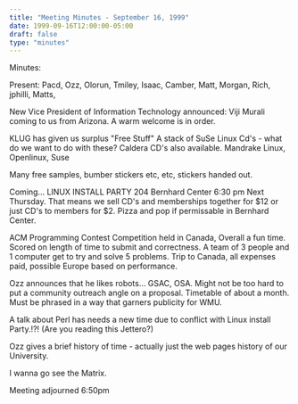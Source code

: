 ```yaml
---
title: "Meeting Minutes - September 16, 1999"
date: 1999-09-16T12:00:00-05:00
draft: false
type: "minutes"
---
```


Minutes: </p><p>
Present:  Pacd, Ozz, Olorun, Tmiley, Isaac, Camber, Matt, Morgan, Rich, jphilli, Matts, </p><p>
New Vice President of Information Technology announced:  Viji Murali coming to us from Arizona. 	A warm welcome is in order.  </p><p>
KLUG has given us surplus "Free Stuff" A stack of SuSe Linux Cd's - what do we want to do with these? Caldera CD's also available. Mandrake Linux, Openlinux, Suse </p><p>
Many free samples, bumber stickers etc, etc, stickers handed out. </p><p>
Coming... LINUX INSTALL PARTY  204 Bernhard Center  6:30 pm Next Thursday.  That means we sell CD's and memberships together for $12 or just CD's to members for $2. Pizza and pop if permissable in Bernhard Center. </p><p>
</p><p>
ACM Programming Contest Competition held in Canada, Overall a fun time. Scored on length of time to submit and correctness. A team of 3 people and 1 computer get to try and solve 5 problems. Trip to Canada, all expenses paid, possible Europe based on performance. </p><p>
Ozz announces that he likes robots... GSAC, OSA. Might not be too hard to put a community outreach angle on a proposal.  Timetable of about a month.   Must be phrased in a way that garners publicity for WMU.   </p><p>
A talk about Perl has needs a new time due to conflict with Linux install Party.!?! (Are you reading this Jettero?) </p><p>
Ozz gives a brief history of time - actually just the web pages history of our University. </p><p>
I wanna go see the Matrix. </p><p>
Meeting adjourned 6:50pm </p><p>
</p><p>
</p><p>
</p>
